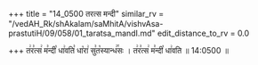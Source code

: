 +++
title = "14_0500 तरत्स मन्दी"
similar_rv = "/vedAH_Rk/shAkalam/saMhitA/vishvAsa-prastutiH/09/058/01_taratsa_mandI.md"
edit_distance_to_rv = 0.0

+++
त꣢र꣣त्स꣢ म꣣न्दी꣡ धा꣢वति꣣ धा꣡रा꣢ सु꣣त꣡स्यान्ध꣢꣯सः । त꣢र꣣त्स꣢ म꣣न्दी꣡ धा꣢वति ॥ 14:0500 ॥

<div class="js_include " url="/vedAH_Rk/shAkalam/saMhitA/vishvAsa-prastutiH/09/058/01_taratsa_mandI.md"  newLevelForH1="2" title="विश्वास-शाकल-प्रस्तुतिः"  > </div>